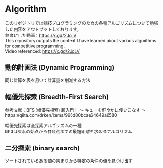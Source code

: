 # Algorithm
このリポジトリでは競技プログラミングのための各種アルゴリズムについて勉強した内容をアウトプットしております。  
参考にした動画：https://x.gd/2JoLV  
This repository outputs the content I have learned about various algorithms for competitive programming.   
Video referenced: https://x.gd/2JoLV  

<h2>動的計画法 (Dynamic Programming)</h2>
<p>同じ計算を表を用いて計算量を削減する方法</p>
<h2>幅優先探索 (Breadth-First Search)</h2>
<p>参考文献：BFS (幅優先探索) 超入門！ 〜 キューを鮮やかに使いこなす 〜</n>
https://qiita.com/drken/items/996d80bcae64649a6580</n></p>
<p>幅優先探索は全探索アルゴリズムの一種<br>BFSは探索の始点から各頂点までの最短距離を求めるアルゴリズム</p>
<h2>二分探索 (binary search)</h2>
<p>ソートされているある値の集まりから特定の条件の値を見つけ出す</p>
<h2></h2>
<h2></h2>
<h2></h2>
<h2></h2>
<h2></h2>